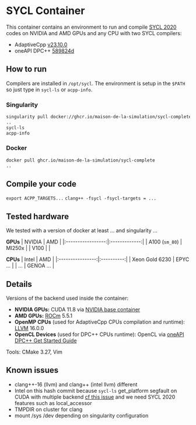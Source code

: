 # SYCL Container

This container contains an environment to run and compile [SYCL 2020](https://registry.khronos.org/SYCL/specs/sycl-2020/html/sycl-2020.html) codes on NVIDIA and AMD GPUs and any CPU with two SYCL compilers:
- AdaptiveCpp [v23.10.0](https://github.com/AdaptiveCpp/AdaptiveCpp/tree/v23.10.0)
- oneAPI DPC++ [589824d](https://github.com/intel/llvm/tree/589824d74532c85dee50e006cdc6685269eadfef) 

## How to run

Compilers are installed in `/opt/sycl`. The environment is setup in the `$PATH` so just type in `sycl-ls` or `acpp-info`.

### Singularity
```sh
singularity pull docker://ghcr.io/maison-de-la-simulation/sycl-complete
..
sycl-ls
acpp-info
```

### Docker
```sh
docker pull ghcr.io/maison-de-la-simulation/sycl-complete
..
```
## Compile your code
`export ACPP_TARGETS...`
`clang++ -fsycl -fsycl-targets = ...`


## Tested hardware
We tested with a version of docker at least ... and singularity ...

**GPUs**
| NVIDIA            |      AMD      |
|:-----------------:|:-------------:|
| A100 (`sm_80`)    |    MI250x     |
| V100              |               |

**CPUs**
|       Intel      | AMD        |
|:----------------:|:----------:|
| Xeon Gold 6230   | EPYC ...   |
| ...              | GENOA ...  |

## Details
Versions of the backend used inside the container:
- **NVIDIA GPUs:** CUDA 11.8 via [NVIDIA base container](https://hub.docker.com/layers/nvidia/cuda/11.8.0-devel-ubuntu20.04/images/sha256-6e12af425102e25d3e644ed353072eca3aa8c5f11dd79fa8e986664f9e62b37a?context=explore)
- **AMD GPUs:** [ROCm](https://docs.amd.com/en/docs-5.5.0/deploy/linux/index.html) 5.5.1
- **OpenMP CPUs** (used for AdaptiveCpp CPUs compilation and runtime): [LLVM](https://apt.llvm.org/) 16.0.0
- **OpenCL Devices** (used for DPC++ CPUs runtime): OpenCL via [oneAPI DPC++ Get Started Guide](https://intel.github.io/llvm-docs/GetStartedGuide.html#install-low-level-runtime)

Tools:
CMake 3.27, Vim

## Known issues
- clang++-16 (llvm) and clang++ (intel llvm) different
- Intel on this hash commit because `sycl-ls` get_platform segfault on CUDA with multiple backend [cf this issue](https://github.com/intel/llvm/issues/4381) and we need SYCL 2020 features such as local_accessor 
- TMPDIR on cluster for clang
- mount /sys /dev depending on singularity configuration
